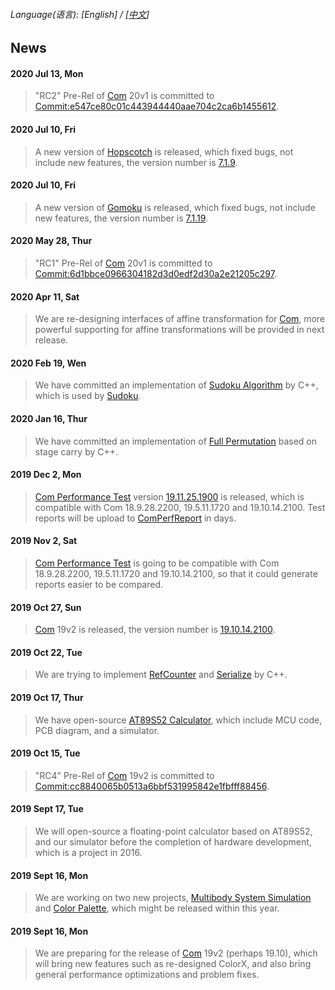 ###### Language\(语言\): \[English\] / \[[中文](News_2052.md)\]

## News
#### 2020 Jul 13, Mon
> "RC2" Pre-Rel of [Com](https://github.com/chibayuki/Com) 20v1 is committed to [Commit:e547ce80c01c443944440aae704c2ca6b1455612](https://github.com/chibayuki/Com/commit/e547ce80c01c443944440aae704c2ca6b1455612).
#### 2020 Jul 10, Fri
> A new version of [Hopscotch](https://github.com/chibayuki/Hopscotch) is released, which fixed bugs, not include new features, the version number is [7.1.9](https://github.com/chibayuki/Hopscotch/releases/tag/7.1.17000.1880.R9.200704-1620).
#### 2020 Jul 10, Fri
> A new version of [Gomoku](https://github.com/chibayuki/Gomoku) is released, which fixed bugs, not include new features, the version number is [7.1.19](https://github.com/chibayuki/Gomoku/releases/tag/7.1.17000.7840.R19.200704-1620).
#### 2020 May 28, Thur
> "RC1" Pre-Rel of [Com](https://github.com/chibayuki/Com) 20v1 is committed to [Commit:6d1bbce0966304182d3d0edf2d30a2e21205c297](https://github.com/chibayuki/Com/commit/6d1bbce0966304182d3d0edf2d30a2e21205c297).
#### 2020 Apr 11, Sat
> We are re-designing interfaces of affine transformation for [Com](https://github.com/chibayuki/Com), more powerful supporting for affine transformations will be provided in next release.
#### 2020 Feb 19, Wen
> We have committed an implementation of [Sudoku Algorithm](https://github.com/chibayuki/SudokuAlgorithm) by C++, which is used by [Sudoku](https://github.com/chibayuki/Sudoku).
#### 2020 Jan 16, Thur
> We have committed an implementation of [Full Permutation](https://github.com/chibayuki/FullPermutation) based on stage carry by C++.
#### 2019 Dec 2, Mon
> [Com Performance Test](https://github.com/chibayuki/ComPerfTest) version [19.11.25.1900](https://github.com/chibayuki/ComPerfTest/releases/tag/19.11.25.1900) is released, which is compatible with Com 18.9.28.2200, 19.5.11.1720 and 19.10.14.2100. Test reports will be upload to [ComPerfReport](https://github.com/chibayuki/ComPerfReport) in days.
#### 2019 Nov 2, Sat
> [Com Performance Test](https://github.com/chibayuki/ComPerfTest) is going to be compatible with Com 18.9.28.2200, 19.5.11.1720 and 19.10.14.2100, so that it could generate reports easier to be compared.
#### 2019 Oct 27, Sun
> [Com](https://github.com/chibayuki/Com) 19v2 is released, the version number is [19.10.14.2100](https://github.com/chibayuki/Com/releases/tag/19.10.14.2100).
#### 2019 Oct 22, Tue
> We are trying to implement [RefCounter](https://github.com/chibayuki/RefCounter) and [Serialize](https://github.com/chibayuki/Serialize) by C++.
#### 2019 Oct 17, Thur
> We have open-source [AT89S52 Calculator](https://github.com/chibayuki/AT89S52Calculator), which include MCU code, PCB diagram, and a simulator.
#### 2019 Oct 15, Tue
> "RC4" Pre-Rel of [Com](https://github.com/chibayuki/Com) 19v2 is committed to [Commit:cc8840065b0513a6bbf531995842e1fbfff88456](https://github.com/chibayuki/Com/commit/cc8840065b0513a6bbf531995842e1fbfff88456).
#### 2019 Sept 17, Tue
> We will open-source a floating-point calculator based on AT89S52, and our simulator before the completion of hardware development, which is a project in 2016.
#### 2019 Sept 16, Mon
> We are working on two new projects, [Multibody System Simulation](https://github.com/chibayuki/MultibodySystemSimulation) and [Color Palette](https://github.com/chibayuki/ColorPalette), which might be released within this year.
#### 2019 Sept 16, Mon
> We are preparing for the release of [Com](https://github.com/chibayuki/Com) 19v2 (perhaps 19.10), which will bring new features such as re-designed ColorX, and also bring general performance optimizations and problem fixes.
